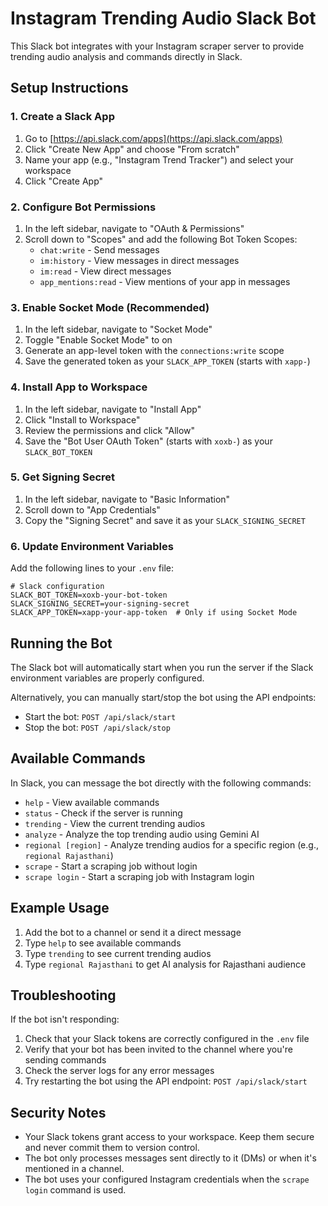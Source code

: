 # Instagram Trending Audio Slack Bot

This Slack bot integrates with your Instagram scraper server to provide trending audio analysis and commands directly in Slack.

## Setup Instructions

### 1. Create a Slack App

1. Go to [https://api.slack.com/apps](https://api.slack.com/apps)
2. Click "Create New App" and choose "From scratch"
3. Name your app (e.g., "Instagram Trend Tracker") and select your workspace
4. Click "Create App"

### 2. Configure Bot Permissions

1. In the left sidebar, navigate to "OAuth & Permissions"
2. Scroll down to "Scopes" and add the following Bot Token Scopes:
   - `chat:write` - Send messages
   - `im:history` - View messages in direct messages
   - `im:read` - View direct messages
   - `app_mentions:read` - View mentions of your app in messages

### 3. Enable Socket Mode (Recommended)

1. In the left sidebar, navigate to "Socket Mode"
2. Toggle "Enable Socket Mode" to on
3. Generate an app-level token with the `connections:write` scope
4. Save the generated token as your `SLACK_APP_TOKEN` (starts with `xapp-`)

### 4. Install App to Workspace

1. In the left sidebar, navigate to "Install App"
2. Click "Install to Workspace"
3. Review the permissions and click "Allow"
4. Save the "Bot User OAuth Token" (starts with `xoxb-`) as your `SLACK_BOT_TOKEN`

### 5. Get Signing Secret

1. In the left sidebar, navigate to "Basic Information"
2. Scroll down to "App Credentials"
3. Copy the "Signing Secret" and save it as your `SLACK_SIGNING_SECRET`

### 6. Update Environment Variables

Add the following lines to your `.env` file:

```
# Slack configuration
SLACK_BOT_TOKEN=xoxb-your-bot-token
SLACK_SIGNING_SECRET=your-signing-secret
SLACK_APP_TOKEN=xapp-your-app-token  # Only if using Socket Mode
```

## Running the Bot

The Slack bot will automatically start when you run the server if the Slack environment variables are properly configured.

Alternatively, you can manually start/stop the bot using the API endpoints:

- Start the bot: `POST /api/slack/start`
- Stop the bot: `POST /api/slack/stop`

## Available Commands

In Slack, you can message the bot directly with the following commands:

- `help` - View available commands
- `status` - Check if the server is running
- `trending` - View the current trending audios
- `analyze` - Analyze the top trending audio using Gemini AI
- `regional [region]` - Analyze trending audios for a specific region (e.g., `regional Rajasthani`)
- `scrape` - Start a scraping job without login
- `scrape login` - Start a scraping job with Instagram login

## Example Usage

1. Add the bot to a channel or send it a direct message
2. Type `help` to see available commands
3. Type `trending` to see current trending audios
4. Type `regional Rajasthani` to get AI analysis for Rajasthani audience

## Troubleshooting

If the bot isn't responding:

1. Check that your Slack tokens are correctly configured in the `.env` file
2. Verify that your bot has been invited to the channel where you're sending commands
3. Check the server logs for any error messages
4. Try restarting the bot using the API endpoint: `POST /api/slack/start`

## Security Notes

- Your Slack tokens grant access to your workspace. Keep them secure and never commit them to version control.
- The bot only processes messages sent directly to it (DMs) or when it's mentioned in a channel.
- The bot uses your configured Instagram credentials when the `scrape login` command is used. 